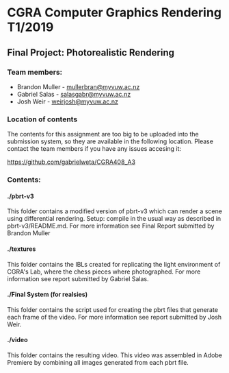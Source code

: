 
# CGRA Computer Graphics Rendering T1/2019


## Final Project: Photorealistic Rendering

### Team members:
- Brandon Muller - mullerbran@myvuw.ac.nz
- Gabriel Salas - salasgabr@myvuw.ac.nz
- Josh Weir - weirjosh@myvuw.ac.nz

### Location of contents
The contents for this assignment are too big to be uploaded into the submission system, so they are available in the 
following location.  Please contact the team members if you have any issues accesing it:

https://github.com/gabrielweta/CGRA408_A3

### Contents:

#### ./pbrt-v3
This folder contains a modified version of pbrt-v3 which can render a scene using differential rendering.
Setup: compile in the usual way as described in pbrt-v3/README.md.  For more information see Final Report  submitted by Brandon Muller

#### ./textures
This folder contains the IBLs created for replicating the light environment of CGRA's Lab, where the chess pieces where 
photographed.  For more information see report submitted by Gabriel Salas.

#### ./Final System (for realsies)
This folder contains the script used for creating the pbrt files that generate each frame of the video.
For more information see report submitted by Josh Weir.

#### ./video
This folder contains the resulting video.  This video was assembled in Adobe Premiere by combining all images generated
from each pbrt file.

